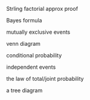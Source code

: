 Strling factorial approx proof

Bayes formula

mutually exclusive events

venn diagram

conditional probability 

independent events

the law of total/joint probability


a tree diagram

